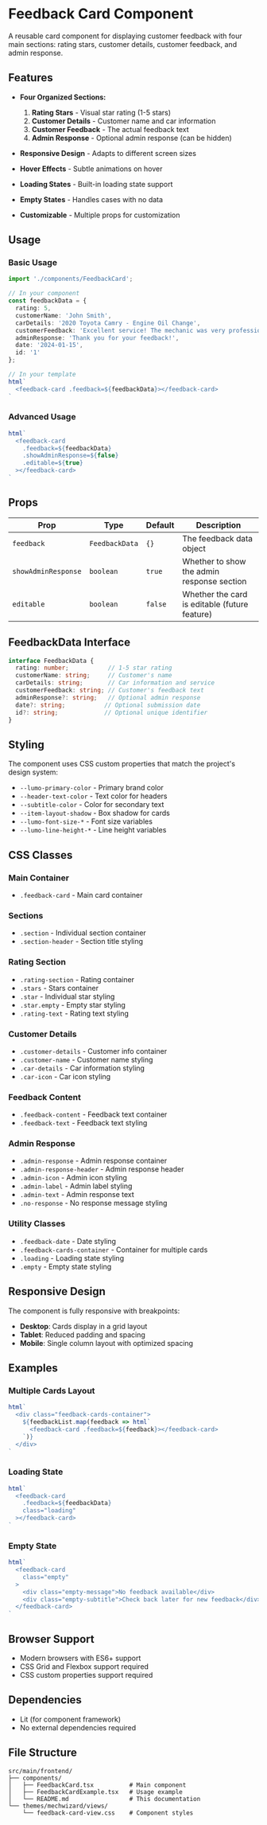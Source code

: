 # Feedback Card Component

A reusable card component for displaying customer feedback with four main sections: rating stars, customer details, customer feedback, and admin response.

## Features

- **Four Organized Sections:**
  1. **Rating Stars** - Visual star rating (1-5 stars)
  2. **Customer Details** - Customer name and car information
  3. **Customer Feedback** - The actual feedback text
  4. **Admin Response** - Optional admin response (can be hidden)

- **Responsive Design** - Adapts to different screen sizes
- **Hover Effects** - Subtle animations on hover
- **Loading States** - Built-in loading state support
- **Empty States** - Handles cases with no data
- **Customizable** - Multiple props for customization

## Usage

### Basic Usage

```typescript
import './components/FeedbackCard';

// In your component
const feedbackData = {
  rating: 5,
  customerName: 'John Smith',
  carDetails: '2020 Toyota Camry - Engine Oil Change',
  customerFeedback: 'Excellent service! The mechanic was very professional.',
  adminResponse: 'Thank you for your feedback!',
  date: '2024-01-15',
  id: '1'
};

// In your template
html`
  <feedback-card .feedback=${feedbackData}></feedback-card>
`
```

### Advanced Usage

```typescript
html`
  <feedback-card
    .feedback=${feedbackData}
    .showAdminResponse=${false}
    .editable=${true}
  ></feedback-card>
`
```

## Props

| Prop | Type | Default | Description |
|------|------|---------|-------------|
| `feedback` | `FeedbackData` | `{}` | The feedback data object |
| `showAdminResponse` | `boolean` | `true` | Whether to show the admin response section |
| `editable` | `boolean` | `false` | Whether the card is editable (future feature) |

## FeedbackData Interface

```typescript
interface FeedbackData {
  rating: number;           // 1-5 star rating
  customerName: string;     // Customer's name
  carDetails: string;       // Car information and service
  customerFeedback: string; // Customer's feedback text
  adminResponse?: string;   // Optional admin response
  date?: string;           // Optional submission date
  id?: string;             // Optional unique identifier
}
```

## Styling

The component uses CSS custom properties that match the project's design system:

- `--lumo-primary-color` - Primary brand color
- `--header-text-color` - Text color for headers
- `--subtitle-color` - Color for secondary text
- `--item-layout-shadow` - Box shadow for cards
- `--lumo-font-size-*` - Font size variables
- `--lumo-line-height-*` - Line height variables

## CSS Classes

### Main Container
- `.feedback-card` - Main card container

### Sections
- `.section` - Individual section container
- `.section-header` - Section title styling

### Rating Section
- `.rating-section` - Rating container
- `.stars` - Stars container
- `.star` - Individual star styling
- `.star.empty` - Empty star styling
- `.rating-text` - Rating text styling

### Customer Details
- `.customer-details` - Customer info container
- `.customer-name` - Customer name styling
- `.car-details` - Car information styling
- `.car-icon` - Car icon styling

### Feedback Content
- `.feedback-content` - Feedback text container
- `.feedback-text` - Feedback text styling

### Admin Response
- `.admin-response` - Admin response container
- `.admin-response-header` - Admin response header
- `.admin-icon` - Admin icon styling
- `.admin-label` - Admin label styling
- `.admin-text` - Admin response text
- `.no-response` - No response message styling

### Utility Classes
- `.feedback-date` - Date styling
- `.feedback-cards-container` - Container for multiple cards
- `.loading` - Loading state styling
- `.empty` - Empty state styling

## Responsive Design

The component is fully responsive with breakpoints:

- **Desktop**: Cards display in a grid layout
- **Tablet**: Reduced padding and spacing
- **Mobile**: Single column layout with optimized spacing

## Examples

### Multiple Cards Layout

```typescript
html`
  <div class="feedback-cards-container">
    ${feedbackList.map(feedback => html`
      <feedback-card .feedback=${feedback}></feedback-card>
    `)}
  </div>
`
```

### Loading State

```typescript
html`
  <feedback-card 
    .feedback=${feedbackData}
    class="loading"
  ></feedback-card>
`
```

### Empty State

```typescript
html`
  <feedback-card 
    class="empty"
  >
    <div class="empty-message">No feedback available</div>
    <div class="empty-subtitle">Check back later for new feedback</div>
  </feedback-card>
`
```

## Browser Support

- Modern browsers with ES6+ support
- CSS Grid and Flexbox support required
- CSS custom properties support required

## Dependencies

- Lit (for component framework)
- No external dependencies required

## File Structure

```
src/main/frontend/
├── components/
│   ├── FeedbackCard.tsx          # Main component
│   ├── FeedbackCardExample.tsx   # Usage example
│   └── README.md                 # This documentation
└── themes/mechwizard/views/
    └── feedback-card-view.css    # Component styles
``` 